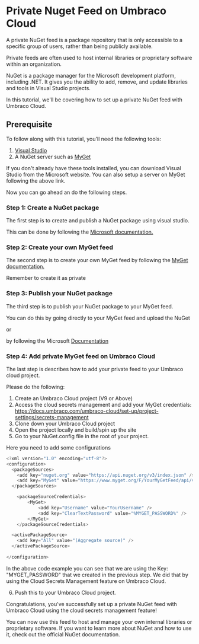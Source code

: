 
# Private Nuget Feed on Umbraco Cloud

A private NuGet feed is a package repository that is only accessible to a specific group of users, rather than being publicly available.

Private feeds are often used to host internal libraries or proprietary software within an organization.

NuGet is a package manager for the Microsoft development platform, including .NET. It gives you the ability to add, remove, and update libraries and tools in Visual Studio projects.

In this tutorial, we'll be covering how to set up a private NuGet feed with Umbraco Cloud. 

## Prerequisite

To follow along with this tutorial, you'll need the following tools:

1. [Visual Studio](https://visualstudio.microsoft.com/downloads/)
2. A NuGet server such as [MyGet](https://www.myget.org/)

If you don't already have these tools installed, you can download Visual Studio from the Microsoft website. 
You can also setup a server on MyGet following the above link. 

Now you can go ahead an do the following steps.

### Step 1: Create a NuGet package

The first step is to create and publish a NuGet package using visual studio.

This can be done by following the [Microsoft documentation.](https://learn.microsoft.com/en-us/nuget/quickstart/create-and-publish-a-package-using-visual-studio?tabs=netcore-cli)


### Step 2: Create your own MyGet feed

The second step is to create your own MyGet feed by following the [MyGet documentation.](https://docs.myget.org/docs/walkthrough/getting-started-with-nuget)

Remember to create it as private 

### Step 3: Publish your NuGet package

The third step is to publish your NuGet package to your MyGet feed.

You can do this by going directly to your MyGet feed and upload the NuGet 

or

by following the Microsoft [Documentation](https://docs.microsoft.com/en-us/nuget/quickstart/create-and-publish-a-package-using-visual-studio?tabs=netcore-cli#publish-with-the-dotnet-cli-or�nugetexe-cli)

### Step 4: Add private MyGet feed on Umbraco Cloud

The last step is describes how to add your private feed to your Umbraco cloud project. 

Please do the following:

1. Create an Umbraco Cloud project (V9 or Above)
2. Access the cloud secrets management and add your MyGet credentials: https://docs.umbraco.com/umbraco-cloud/set-up/project-settings/secrets-management
3. Clone down your Umbraco Cloud project
4. Open the project locally and build/spin up the site
5. Go to your NuGet.config file in the root of your project.

Here you need to add some configurations


```csharp
<?xml version="1.0" encoding="utf-8"?>
<configuration>
  <packageSources>
    <add key="nuget.org" value="https://api.nuget.org/v3/index.json" />
	<add key="MyGet" value="https://www.myget.org/F/YourMyGetFeed/api/v3/index.json" />
  </packageSources>

	<packageSourceCredentials>
		<MyGet>
			<add key="Username" value="YourUsername" />
			<add key="ClearTextPassword" value="%MYGET_PASSWORD%" />
		</MyGet>
	</packageSourceCredentials>

  <activePackageSource>
    <add key="All" value="(Aggregate source)" />
  </activePackageSource>
  
</configuration>
```

In the above code example you can see that we are using the Key: "MYGET_PASSWORD" that we created in the previous step.
We did that by using the Cloud Secrets Management feature on Umbraco Cloud. 


6. Push this to your Umbraco Cloud project. 


Congratulations, you've successfully set up a private NuGet feed with Umbraco Cloud using the cloud secrets management feature!

You can now use this feed to host and manage your own internal libraries or proprietary software. If you want to learn more about NuGet and how to use it, check out the official NuGet documentation.
